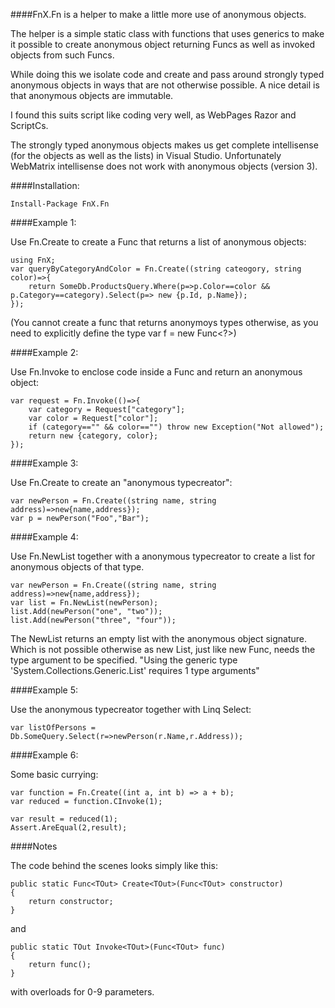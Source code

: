 ####FnX.Fn is a helper to make a little more use of anonymous objects. 

The helper is a simple static class with functions that uses generics to make it possible to create anonymous object returning Funcs as well as invoked objects from such Funcs.

While doing this we isolate code and create and pass around strongly typed anonymous objects in ways that are not otherwise possible. A nice detail is that anonymous objects are immutable.

I found this suits script like coding very well, as WebPages Razor and ScriptCs.

The strongly typed anonymous objects makes us get complete intellisense (for the objects as well as the lists) in Visual Studio. Unfortunately WebMatrix intellisense does not work with anonymous objects (version 3).

####Installation:

	Install-Package FnX.Fn

####Example 1:

Use Fn.Create to create a Func that returns a list of anonymous objects:

	using FnX;
	var queryByCategoryAndColor = Fn.Create((string cateogory, string color)=>{
		return SomeDb.ProductsQuery.Where(p=>p.Color==color && p.Category==category).Select(p=> new {p.Id, p.Name});
	});

(You cannot create a func that returns anonymoys types otherwise, as you need to explicitly define the type var f = new Func<?>)

####Example 2:

Use Fn.Invoke to enclose code inside a Func and return an anonymous object:

	var request = Fn.Invoke(()=>{
		var category = Request["category"];
		var color = Request["color"];
		if (category=="" && color=="") throw new Exception("Not allowed");
		return new {category, color};
	});

####Example 3:

Use Fn.Create to create an "anonymous typecreator":

	var newPerson = Fn.Create((string name, string address)=>new{name,address});
	var p = newPerson("Foo","Bar");

####Example 4:

Use Fn.NewList together with a anonymous typecreator to create a list for anonymous objects of that type.

	var newPerson = Fn.Create((string name, string address)=>new{name,address});
    var list = Fn.NewList(newPerson);
    list.Add(newPerson("one", "two"));
    list.Add(newPerson("three", "four"));

The NewList returns an empty list with the anonymous object signature. Which is not possible otherwise as new List, just like new Func, needs the type argument to be specified.
"Using the generic type 'System.Collections.Generic.List<T>' requires 1 type arguments"

####Example 5:

Use the anonymous typecreator together with Linq Select:

	var listOfPersons = Db.SomeQuery.Select(r=>newPerson(r.Name,r.Address));

####Example 6:

Some basic currying:

	var function = Fn.Create((int a, int b) => a + b);
    var reduced = function.CInvoke(1);

    var result = reduced(1);
    Assert.AreEqual(2,result);


####Notes

The code behind the scenes looks simply like this:

	public static Func<TOut> Create<TOut>(Func<TOut> constructor)
	{
		return constructor;
	}

and 

    public static TOut Invoke<TOut>(Func<TOut> func)
    {
        return func();
    }

with overloads for 0-9 parameters.

